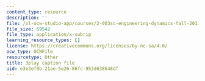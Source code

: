 ```yaml
---
content_type: resource
description: ''
file: /ol-ocw-studio-app/courses/2-003sc-engineering-dynamics-fall-2011/e3e3ef0b21ae5e2686fc953d638648df_YZ9y4zcfCPs.vtt
file_size: 69542
file_type: application/x-subrip
learning_resource_types: []
license: https://creativecommons.org/licenses/by-nc-sa/4.0/
ocw_type: OCWFile
resourcetype: Other
title: 3play caption file
uid: e3e3ef0b-21ae-5e26-86fc-953d638648df
---
```

